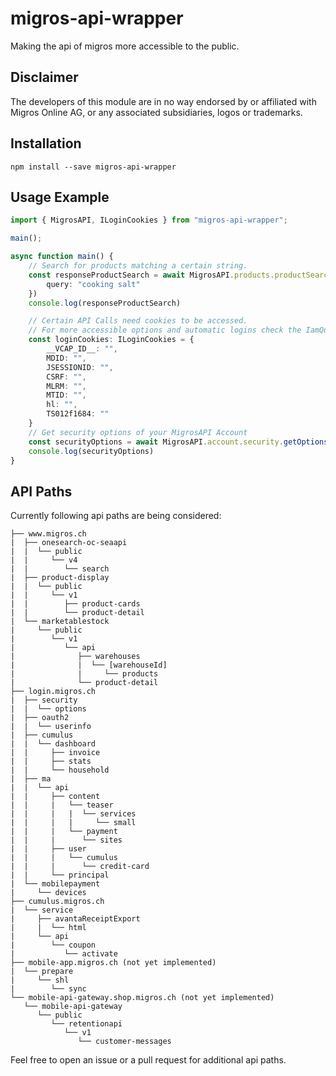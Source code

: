 # migros-api-wrapper
Making the api of migros more accessible to the public.

## Disclaimer
The developers of this module are in no way endorsed by or affiliated with
Migros Online AG, or any associated subsidiaries, logos or trademarks.

## Installation
```npm install --save migros-api-wrapper```

## Usage Example

```typescript
import { MigrosAPI, ILoginCookies } from "migros-api-wrapper";

main();

async function main() {
	// Search for products matching a certain string.
	const responseProductSearch = await MigrosAPI.products.productSearch.searchProduct({
		query: "cooking salt"
	})
	console.log(responseProductSearch)

	// Certain API Calls need cookies to be accessed.
	// For more accessible options and automatic logins check the IamQuiteHungry Repository: https://github.com/Aliyss/IAmQuiteHungry
	const loginCookies: ILoginCookies = {
		__VCAP_ID__: "",
		MDID: "",
		JSESSIONID: "",
		CSRF: "",
		MLRM: "",
		MTID: "",
		hl: "",
		TS012f1684: ""
	}
	// Get security options of your MigrosAPI Account
	const securityOptions = await MigrosAPI.account.security.getOptions(loginCookies)
	console.log(securityOptions)
} 
```

## API Paths

Currently following api paths are being considered:

```
├── www.migros.ch
|  ├── onesearch-oc-seaapi
|  |  └── public
|  |     └── v4
|  |        └── search
|  ├── product-display
|  |  └── public
|  |     └── v1
|  |        ├── product-cards
|  |        └── product-detail
|  └── marketablestock
|     └── public
|        └── v1
|           └── api
|              ├── warehouses
|              |  └── [warehouseId]
|              |     └── products
|              └── product-detail
├── login.migros.ch
|  ├── security
|  |  └── options
|  ├── oauth2
|  |  └── userinfo
|  ├── cumulus
|  |  └── dashboard
|  |     ├── invoice
|  |     ├── stats
|  |     └── household
|  ├── ma
|  |  └── api
|  |     ├── content
|  |     |   └── teaser
|  |     |   |  └── services
|  |     |   |     └── small
|  |     |   └── payment
|  |     |      └── sites
|  |     ├── user
|  |     |   └── cumulus
|  |     |      └── credit-card
|  |     └── principal
|  └── mobilepayment
|     └── devices
├── cumulus.migros.ch
|  └── service
|     ├── avantaReceiptExport
|     |  └── html
|     └── api
|        └── coupon
|           └── activate
├── mobile-app.migros.ch (not yet implemented)
|  └── prepare
|     └── shl
|        └── sync
└── mobile-api-gateway.shop.migros.ch (not yet implemented)
   └── mobile-api-gateway
      └── public
         └── retentionapi
            └── v1
               └── customer-messages
```

Feel free to open an issue or a pull request for additional api paths.